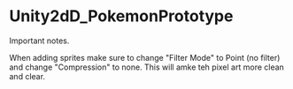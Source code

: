 # Unity2dD_PokemonPrototype

Important notes.

When adding sprites make sure to change "Filter Mode" to Point (no filter) and change "Compression" to none. 
This will amke teh pixel art more clean and clear.
